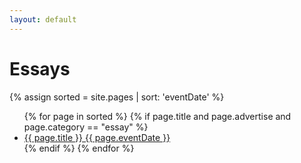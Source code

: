 ```yaml
---
layout: default
---
```


<div class="w3-container">
    <h1><b>Essays</b></h1>
    {% assign sorted = site.pages | sort: 'eventDate' %}
 
  <ul class="w3-ul w3-hoverable">
    {% for page in sorted %}
        {% if page.title and page.advertise and page.category == "essay" %}
        <li class="w3-large">
            <a href="{{ page.url }}">{{ page.title }} {{ page.eventDate }}</a>
        </li>
        {% endif %}
    {% endfor %}
    
  </ul>

</div>

